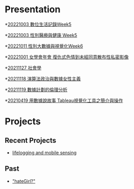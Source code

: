 # Presentation
*[20221003 數位生活記錄Week5]()

*[20221003 性別醫療與健康 Week5]()

*[20221011 性別大數據與視覺化Week6](https://docs.google.com/presentation/d/e/2PACX-1vRC760i1m-bXZz1F79qx-Dmum87qe8HZr6mqA5EsDY2HmQ26IG5aHwFIgwexOtaDsy7ttX5TEy_cdZ2/pub?start=false&loop=false&delayms=3000)

*[20221001 女學會年會 復仇式色情到未經同意散布性私密影像]()

*[20211127 社會學]()

*[20211118 演算法政治與數據女性主義]()

*[20211119 數據計劃的倫理分析]()

*[20210419 用數據說故事 Tableau視覺化工具之簡介與操作]()


# Projects

## Recent Projects
* [lifelogging and mobile sensing]()

## Past
* ["hateGirl?"]()

